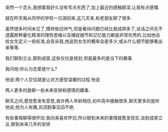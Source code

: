 突然一个念头,我想着我好久没有写点东西了,加上最近的感触颇深,让我有点感慨.

就在昨天我从同学的学校一日游回来,这几天来,和老朋友聊了很多.

虽然很多时间未见了,模样依旧帅气,但是看待问题已经比我成熟多了,谈话之间无不透露那种量化精准的理性思维以及捕捉细节和记忆能力都是非常优秀的.比如他会给女生定义一些标准,会告诉我,他追到女生的概率会是多少,或从什么细节能够看出来等等.

我们聊到立业,聊到成家,这些仅仅是规划,但是最多的是当下的趣事.

我问他:你认为恋爱是什么? 

他说:两个人交往就是让对方感受温暖的过程.他说





两人更多的是聊一些未来安排和感情的趣事.

聊天之间,感觉愈发有意思,或许两人年龄相仿,初中高中接触很多,聊天更多的是听他说,他为人有趣,风流韵事滔滔不绝.

有些事情聊得很怀旧.我向来喜欢怀旧,所以聊到未来的事情就愈发现实,谈到成家立业,聊到未来几年的安排